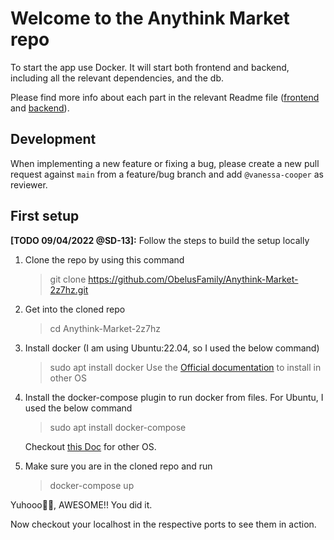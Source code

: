 # Welcome to the Anythink Market repo

To start the app use Docker. It will start both frontend and backend, including all the relevant dependencies, and the db.

Please find more info about each part in the relevant Readme file ([frontend](frontend/readme.md) and [backend](backend/README.md)).

## Development

When implementing a new feature or fixing a bug, please create a new pull request against `main` from a feature/bug branch and add `@vanessa-cooper` as reviewer.

## First setup

**[TODO 09/04/2022 @SD-13]:** Follow the steps to build the setup locally

1. Clone the repo by using this command

    > git clone <https://github.com/ObelusFamily/Anythink-Market-2z7hz.git>

2. Get into the cloned repo

    > cd Anythink-Market-2z7hz

3. Install docker (I am using Ubuntu:22.04, so I used the below command)

    > sudo apt install docker
Use the [Official documentation](https://docs.docker.com/get-docker/) to install in other OS

4. Install the docker-compose plugin to run docker from files. For Ubuntu, I used the below command

    > sudo apt install docker-compose

    Checkout [this Doc](https://docs.docker.com/compose/install/) for other OS.

5. Make sure you are in the cloned repo and run
    > docker-compose up

Yuhooo🥳🥳, AWESOME!! You did it.

Now checkout your localhost in the respective ports to see them in action.
